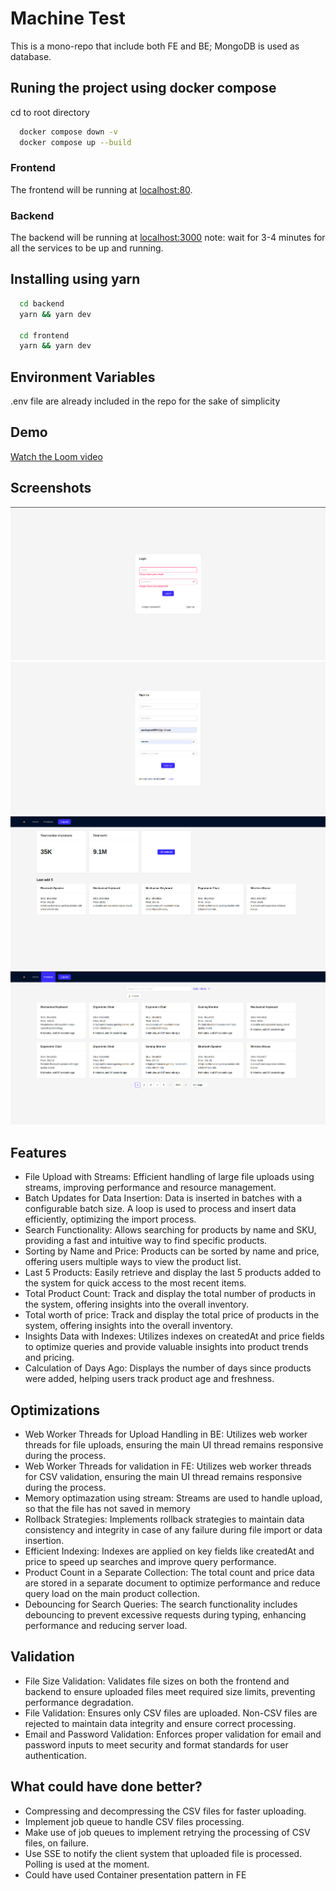 
# Machine Test
This is a mono-repo that include both FE and BE; MongoDB is used as database. 



## Runing the project using docker compose

cd to root directory
```bash
  docker compose down -v
  docker compose up --build
```
### Frontend
The frontend will be running at [localhost:80](http://localhost).
### Backend
The backend will be running at [localhost:3000](http://localhost:3000)
note: wait for 3-4 minutes for all the services to be up and running.

## Installing using yarn
```bash
  cd backend
  yarn && yarn dev

  cd frontend
  yarn && yarn dev
```


    
## Environment Variables

.env file are already included in the repo for the sake of simplicity


## Demo
[Watch the Loom video](https://www.loom.com/embed/49725ef4d4da4204ba309347a04129fd?sid=29aa8368-1018-41b5-91a1-f96ecb825d02)





## Screenshots

![App Screenshot](./screenshots/Screenshot1.png)
![App Screenshot](./screenshots/Screenshot2.png)
![App Screenshot](./screenshots/Screenshot3.png)
![App Screenshot](./screenshots/Screenshot4.png)



## Features
* File Upload with Streams: Efficient handling of large file uploads using streams, improving performance and resource management.
* Batch Updates for Data Insertion: Data is inserted in batches with a configurable batch size. A loop is used to process and insert data efficiently, optimizing the import process.
* Search Functionality: Allows searching for products by name and SKU, providing a fast and intuitive way to find specific products.
* Sorting by Name and Price: Products can be sorted by name and price, offering users multiple ways to view the product list.
* Last 5 Products: Easily retrieve and display the last 5 products added to the system for quick access to the most recent items.
* Total Product Count: Track and display the total number of products in the system, offering insights into the overall inventory.
* Total worth of price: Track and display the total price of products in the system, offering insights into the overall inventory.
* Insights Data with Indexes: Utilizes indexes on createdAt and price fields to optimize queries and provide valuable insights into product trends and pricing.
* Calculation of Days Ago: Displays the number of days since products were added, helping users track product age and freshness.

## Optimizations
* Web Worker Threads for Upload Handling in BE: Utilizes web worker threads for file uploads, ensuring the main UI thread remains responsive during the process.
* Web Worker Threads for validation in FE: Utilizes web worker threads for CSV validation, ensuring the main UI thread remains responsive during the process.
* Memory optimazation using stream: Streams are used to handle upload, so that the file has not saved in memory
* Rollback Strategies: Implements rollback strategies to maintain data consistency and integrity in case of any failure during file import or data insertion.
* Efficient Indexing: Indexes are applied on key fields like createdAt and price to speed up searches and improve query performance.
* Product Count in a Separate Collection: The total count and price data are stored in a separate document to optimize performance and reduce query load on the main product collection.
* Debouncing for Search Queries: The search functionality includes debouncing to prevent excessive requests during typing, enhancing performance and reducing server load.

## Validation
* File Size Validation: Validates file sizes on both the frontend and backend to ensure uploaded files meet required size limits, preventing performance degradation.
* File Validation: Ensures only CSV files are uploaded. Non-CSV files are rejected to maintain data integrity and ensure correct processing.
* Email and Password Validation: Enforces proper validation for email and password inputs to meet security and format standards for user authentication.

## What could have done better?
* Compressing and decompressing the CSV files for faster uploading.
* Implement job queue to handle CSV files processing. 
* Make use of job queues to implement retrying the processing of CSV files, on failure.
* Use SSE to notify the client system that uploaded file is processed. Polling is used at the moment.
* Could have used Container presentation pattern in FE

